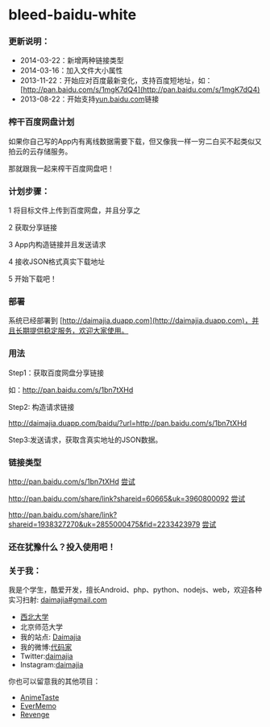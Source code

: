 bleed-baidu-white
==================

### 更新说明：

*	2014-03-22：新增两种链接类型	
*   2014-03-16：加入文件大小属性
*   2013-11-22：开始应对百度最新变化，支持百度短地址，如：[http://pan.baidu.com/s/1mgK7dQ4](http://pan.baidu.com/s/1mgK7dQ4)
*	2013-08-22：开始支持[yun.baidu.com](http://yun.baidu.com)链接

### 榨干百度网盘计划

如果你自己写的App内有离线数据需要下载，但又像我一样一穷二白买不起类似又拍云的云存储服务。

那就跟我一起来榨干百度网盘吧！

### 计划步骤：

1	将目标文件上传到百度网盘，并且分享之

2	获取分享链接

3	App内构造链接并且发送请求

4	接收JSON格式真实下载地址

5	开始下载吧！


### 部署
系统已经部署到 [http://daimajia.duapp.com](http://daimajia.duapp.com)，并且长期提供稳定服务，欢迎大家使用。

### 用法

Step1：获取百度网盘分享链接

如：<http://pan.baidu.com/s/1bn7tXHd>

Step2: 构造请求链接

<http://daimajia.duapp.com/baidu/?url=http://pan.baidu.com/s/1bn7tXHd>

Step3:发送请求，获取含真实地址的JSON数据。

### 链接类型

<http://pan.baidu.com/s/1bn7tXHd> [尝试](http://daimajia.duapp.com/baidu/?url=http://pan.baidu.com/s/1bn7tXHd)

<http://pan.baidu.com/share/link?shareid=60665&uk=3960800092> [尝试](http://daimajia.duapp.com/baidu/?url=http://pan.baidu.com/share/link?shareid=60665&uk=3960800092)

<http://pan.baidu.com/share/link?shareid=1938327270&uk=2855000475&fid=2233423979> [尝试](http://daimajia.duapp.com/baidu/?url=http://pan.baidu.com/share/link?shareid=1938327270&uk=2855000475&fid=2233423979)

### 还在犹豫什么？投入使用吧！

### 关于我：
我是个学生，酷爱开发，擅长Android、php、python、nodejs、web，欢迎各种实习扫射:  [daimajia#gmail.com](mailto:daimajia@gmail.com)

*	[西北大学](http://zh.wikipedia.org/wiki/%E8%A5%BF%E5%8C%97%E5%A4%A7%E5%AD%A6_\(%E4%B8%AD%E5%9B%BD\))
*	北京师范大学
*	我的站点: [Daimajia](http://www.zhan-dui.com)
*	我的微博:[代码家](http://weibo.com/daimajia)
*	Twitter:[daimajia](http://twitter.com/daimajia)
*	Instagram:[daimajia](http://instagram.com/daimajia)

你也可以留意我的其他项目：

*	[AnimeTaste](https://github.com/daimajia/AnimeTaste/)
*	[EverMemo](https://github.com/daimajia/EverMemo)
*	[Revenge](https://github.com/daimajia/revenge)


